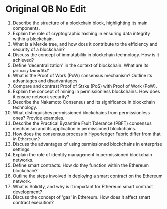 # Original QB No Edit

1. Describe the structure of a blockchain block, highlighting its main components.
2. Explain the role of cryptographic hashing in ensuring data integrity within a blockchain.
3. What is a Merkle tree, and how does it contribute to the efficiency and security of a blockchain?
4. Discuss the concept of immutability in blockchain technology. How is it achieved?
5. Define 'decentralization' in the context of blockchain. What are its primary benefits?
6. What is the Proof of Work (PoW) consensus mechanism? Outline its advantages and disadvantages.
7. Compare and contrast Proof of Stake (PoS) with Proof of Work (PoW).
8. Explain the concept of mining in permissionless blockchains. How does it ensure network security?
9. Describe the Nakamoto Consensus and its significance in blockchain technology.
10. What distinguishes permissioned blockchains from permissionless ones? Provide examples.
11. Describe the Practical Byzantine Fault Tolerance (PBFT) consensus mechanism and its application in permissioned blockchains.
12. How does the consensus process in Hyperledger Fabric differ from that in Ethereum?
13. Discuss the advantages of using permissioned blockchains in enterprise settings.
14. Explain the role of identity management in permissioned blockchain networks.
15. Define smart contracts. How do they function within the Ethereum blockchain?
16. Outline the steps involved in deploying a smart contract on the Ethereum network.
17. What is Solidity, and why is it important for Ethereum smart contract development?
18. Discuss the concept of 'gas' in Ethereum. How does it affect smart contract execution?
